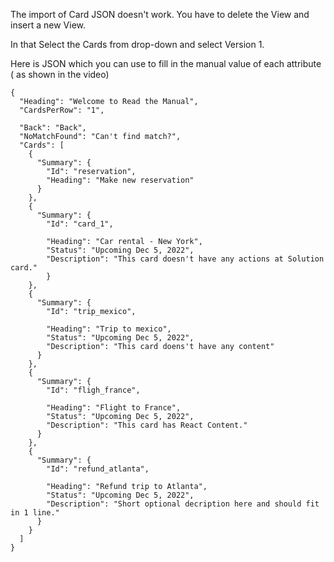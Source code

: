 The import of Card JSON doesn't work.
You have to delete the View and insert a new View.

In that Select the Cards from drop-down and select Version 1.

Here is JSON which you can use to fill in the manual value of each attribute ( as shown in the video)

```
{
  "Heading": "Welcome to Read the Manual",
  "CardsPerRow": "1",
  
  "Back": "Back",
  "NoMatchFound": "Can't find match?",
  "Cards": [
    {
      "Summary": {
        "Id": "reservation",
        "Heading": "Make new reservation"
      }
    },
    {
      "Summary": {
        "Id": "card_1",
        
        "Heading": "Car rental - New York",
        "Status": "Upcoming Dec 5, 2022",
        "Description": "This card doesn't have any actions at Solution card."
		}
    },
    {
      "Summary": {
        "Id": "trip_mexico",
       
        "Heading": "Trip to mexico",
        "Status": "Upcoming Dec 5, 2022",
        "Description": "This card doens't have any content"
      }
    },
    {
      "Summary": {
        "Id": "fligh_france",
        
        "Heading": "Flight to France",
        "Status": "Upcoming Dec 5, 2022",
        "Description": "This card has React Content."
      }
    },
    {
      "Summary": {
        "Id": "refund_atlanta",
      
        "Heading": "Refund trip to Atlanta",
        "Status": "Upcoming Dec 5, 2022",
        "Description": "Short optional decription here and should fit in 1 line."
      }
    }
  ]
}
```
